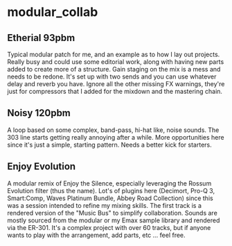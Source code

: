 # modular_collab

## Etherial 93pbm
Typical modular patch for me, and an example as to how I lay out projects. Really busy and could use some editorial work, along with having new parts added to create more of a structure. Gain staging on the mix is a mess and needs to be redone. It's set up with two sends and you can use whatever delay and reverb you have. Ignore all the other missing FX warnings, they're just for compressors that I added for the mixdown and the mastering chain.  

## Noisy 120pbm
A loop based on some complex, band-pass, hi-hat like, noise sounds. The 303 line starts getting really annoying after a while. More opportunities here since it's just a simple, starting pattern. Needs a better kick for starters. 

## Enjoy Evolution
A modular remix of Enjoy the Silence, especially leveraging the Rossum Evolution filter (thus the name). Lot's of plugins here (Decimort, Pro-Q 3, Smart:Comp, Waves Platinum Bundle, Abbey Road Collection) since this was a session intended to refine my mixing skills. The first track is a rendered version of the "Music Bus" to simplify collaboration. Sounds are mostly sourced from the modular or my Emax sample library and rendered via the ER-301. It's a complex project with over 60 tracks, but if anyone wants to play with the arrangement, add parts, etc ... feel free.
